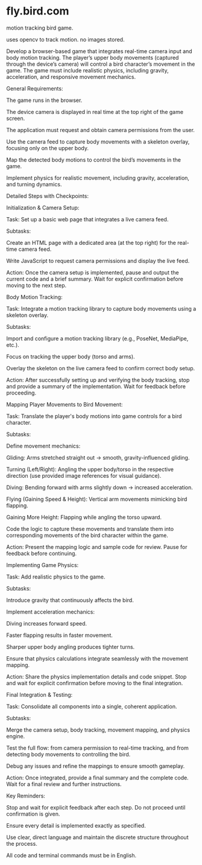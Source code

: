 # fly.bird.com
motion tracking bird game. 



uses opencv to track motion. no images stored. 





Develop a browser-based game that integrates real-time camera input and body motion tracking. The player’s upper body movements (captured through the device’s camera) will control a bird character’s movement in the game. The game must include realistic physics, including gravity, acceleration, and responsive movement mechanics.

General Requirements:

The game runs in the browser.

The device camera is displayed in real time at the top right of the game screen.

The application must request and obtain camera permissions from the user.

Use the camera feed to capture body movements with a skeleton overlay, focusing only on the upper body.

Map the detected body motions to control the bird’s movements in the game.

Implement physics for realistic movement, including gravity, acceleration, and turning dynamics.

Detailed Steps with Checkpoints:

Initialization & Camera Setup:

Task: Set up a basic web page that integrates a live camera feed.

Subtasks:

Create an HTML page with a dedicated area (at the top right) for the real-time camera feed.

Write JavaScript to request camera permissions and display the live feed.

Action: Once the camera setup is implemented, pause and output the current code and a brief summary. Wait for explicit confirmation before moving to the next step.

Body Motion Tracking:

Task: Integrate a motion tracking library to capture body movements using a skeleton overlay.

Subtasks:

Import and configure a motion tracking library (e.g., PoseNet, MediaPipe, etc.).

Focus on tracking the upper body (torso and arms).

Overlay the skeleton on the live camera feed to confirm correct body setup.

Action: After successfully setting up and verifying the body tracking, stop and provide a summary of the implementation. Wait for feedback before proceeding.

Mapping Player Movements to Bird Movement:

Task: Translate the player's body motions into game controls for a bird character.

Subtasks:

Define movement mechanics:

Gliding: Arms stretched straight out → smooth, gravity-influenced gliding.

Turning (Left/Right): Angling the upper body/torso in the respective direction (use provided image references for visual guidance).

Diving: Bending forward with arms slightly down → increased acceleration.

Flying (Gaining Speed & Height): Vertical arm movements mimicking bird flapping.

Gaining More Height: Flapping while angling the torso upward.

Code the logic to capture these movements and translate them into corresponding movements of the bird character within the game.

Action: Present the mapping logic and sample code for review. Pause for feedback before continuing.

Implementing Game Physics:

Task: Add realistic physics to the game.

Subtasks:

Introduce gravity that continuously affects the bird.

Implement acceleration mechanics:

Diving increases forward speed.

Faster flapping results in faster movement.

Sharper upper body angling produces tighter turns.

Ensure that physics calculations integrate seamlessly with the movement mapping.

Action: Share the physics implementation details and code snippet. Stop and wait for explicit confirmation before moving to the final integration.

Final Integration & Testing:

Task: Consolidate all components into a single, coherent application.

Subtasks:

Merge the camera setup, body tracking, movement mapping, and physics engine.

Test the full flow: from camera permission to real-time tracking, and from detecting body movements to controlling the bird.

Debug any issues and refine the mappings to ensure smooth gameplay.

Action: Once integrated, provide a final summary and the complete code. Wait for a final review and further instructions.

Key Reminders:

Stop and wait for explicit feedback after each step. Do not proceed until confirmation is given.

Ensure every detail is implemented exactly as specified.

Use clear, direct language and maintain the discrete structure throughout the process.

All code and terminal commands must be in English.